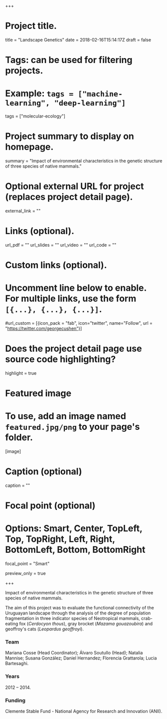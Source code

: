 +++

# Project title.
title = "Landscape Genetics"
date = 2018-02-16T15:14:17Z
draft = false
  
# Tags: can be used for filtering projects.
# Example: `tags = ["machine-learning", "deep-learning"]`
tags = ["molecular-ecology"]
  
# Project summary to display on homepage.
summary = "Impact of environmental characteristics in the genetic structure of three species of native mammals."
  
# Optional external URL for project (replaces project detail page).
external_link = ""

# Links (optional).
url_pdf = ""
url_slides = ""
url_video = ""
url_code = ""

# Custom links (optional).
#   Uncomment line below to enable. For multiple links, use the form `[{...}, {...}, {...}]`.
#url_custom = [{icon_pack = "fab", icon="twitter", name="Follow", url = "https://twitter.com/georgecushen"}]

# Does the project detail page use source code highlighting?
highlight = true
  
# Featured image
# To use, add an image named `featured.jpg/png` to your page's folder. 
[image]
  # Caption (optional)
  caption = ""

  # Focal point (optional)
  # Options: Smart, Center, TopLeft, Top, TopRight, Left, Right, BottomLeft, Bottom, BottomRight
  focal_point = "Smart"
  
  preview_only = true

+++

Impact of environmental characteristics in the genetic structure of three species of native mammals.

The aim of this project was to evaluate the functional connectivity of the Uruguayan landscape through the analysis of the degree of population fragmentation in three indicator species of Neotropical mammals, crab-eating fox (*Cerdocyon thous*), gray brocket (*Mazama gouazoubira*) and geoffroy's cats (*Leopardus geoffroyi*).


### Team
Mariana Cosse (Head Coordinator); Álvaro Soutullo (Head); Natalia Mannise; Susana González; Daniel Hernandez; Florencia Grattarola; Lucia Bartesaghi. 

### Years
2012 – 2014.

### Funding
Clemente Stable Fund - National Agency for Research and Innovation (ANII).
